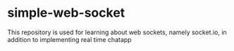 # simple-web-socket
This repository is used for learning about web sockets, namely socket.io, in addition to implementing real time chatapp
